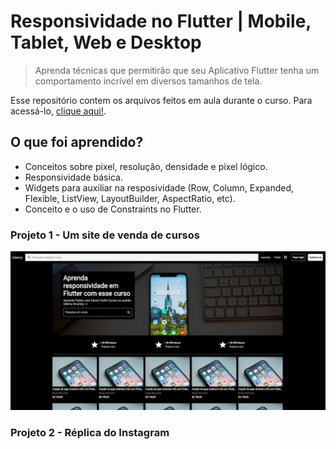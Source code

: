 # Responsividade no Flutter | Mobile, Tablet, Web e Desktop
> Aprenda técnicas que permitirão que seu Aplicativo Flutter tenha um comportamento incrível em diversos tamanhos de tela.

Esse repositório contem os arquivos feitos em aula durante o curso. Para acessá-lo, [clique aqui!](https://www.udemy.com/course/responsividade-flutter/).

## O que foi aprendido?
- Conceitos sobre pixel, resolução, densidade e pixel lógico.
- Responsividade básica.
- Widgets para auxiliar na resposividade (Row, Column, Expanded, Flexible, ListView, LayoutBuilder, AspectRatio, etc).
- Conceito e o uso de Constraints no Flutter.

### Projeto 1 - Um site de venda de cursos
![Imagem do projeto 1](./docs/projeto1.png)

### Projeto 2 - Réplica do Instagram